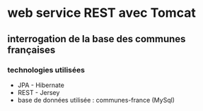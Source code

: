 # web service REST avec Tomcat
## interrogation de la base des communes françaises
### technologies utilisées
* JPA - Hibernate
* REST - Jersey
* base de données utilisée : communes-france (MySql)
